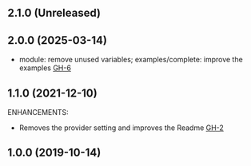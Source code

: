 ## 2.1.0 (Unreleased)
## 2.0.0 (2025-03-14)
- module: remove unused variables; examples/complete: improve the examples [GH-6](https://github.com/alibabacloud-automation/terraform-alicloud-ecs-cluster/pull/6)

## 1.1.0 (2021-12-10)

ENHANCEMENTS:

- Removes the provider setting and improves the Readme [GH-2](https://github.com/terraform-alicloud-modules/terraform-alicloud-ecs-cluster/pull/2)


## 1.0.0 (2019-10-14)